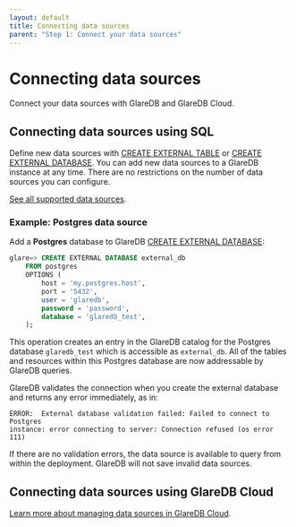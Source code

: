 ```yaml
---
layout: default
title: Connecting data sources
parent: "Step 1: Connect your data sources"
---
```


# Connecting data sources

Connect your data sources with GlareDB and GlareDB Cloud.

## Connecting data sources using SQL

Define new data sources with [CREATE EXTERNAL TABLE] or [CREATE
EXTERNAL DATABASE]. You can add new data sources to a GlareDB instance
at any time. There are no restrictions on the number of data sources you can configure.

[See all supported data sources].

### Example: Postgres data source

Add a **Postgres** database to GlareDB [CREATE EXTERNAL DATABASE]:

```sql
glare=> CREATE EXTERNAL DATABASE external_db
    FROM postgres
    OPTIONS (
        host = 'my.postgres.host',
        port = '5432',
        user = 'glaredb',
        password = 'password',
        database = 'glaredb_test',
    );
```

This operation creates an entry in the GlareDB catalog for the
Postgres database `glaredb_test` which is accessible as
`external_db`. All of the tables and resources within this Postgres
database are now addressable by GlareDB queries.

GlareDB validates the connection when you create the external
database and returns any error immediately, as in:

```text
ERROR:  External database validation failed: Failed to connect to Postgres
instance: error connecting to server: Connection refused (os error 111)
```

If there are no validation errors, the data source is available to
query from within the deployment. GlareDB will not save invalid data
sources.

## Connecting data sources using GlareDB Cloud

[Learn more about managing data sources in GlareDB Cloud].

[CREATE EXTERNAL DATABASE]: /glaredb/sql-commands/create-external-database
[CREATE EXTERNAL TABLE]: /glaredb/sql-commands/create-external-table
[See all supported data sources]: /docs/data-sources/supported/
[Learn more about managing data sources in GlareDB Cloud]: /cloud/data-sources/index/
